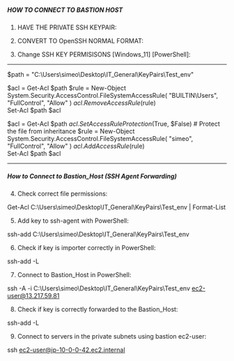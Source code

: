 
##### HOW TO CONNECT TO BASTION HOST #####

 1) HAVE THE PRIVATE SSH KEYPAIR:

 2) CONVERT TO OpenSSH NORMAL FORMAT:
 
 3) Change SSH KEY PERMISISONS [Windows_11] [PowerShell]:

---------------------------------------------------------------------------------------------

$path = "C:\Users\simeo\Desktop\IT_General\KeyPairs\Test_env"

$acl = Get-Acl $path
$rule = New-Object System.Security.AccessControl.FileSystemAccessRule(
    "BUILTIN\Users", "FullControl", "Allow"
)
$acl.RemoveAccessRule($rule)  
Set-Acl $path $acl  

$acl = Get-Acl $path
$acl.SetAccessRuleProtection($True, $False)  # Protect the file from inheritance
$rule = New-Object System.Security.AccessControl.FileSystemAccessRule(
    "simeo", "FullControl", "Allow"
)
$acl.AddAccessRule($rule)  
Set-Acl $path $acl  

---------------------------------------------------------------------------------------------

##### How to Connect to Bastion_Host (SSH Agent Forwarding) #####

4) Check correct file permissions:

Get-Acl C:\Users\simeo\Desktop\IT_General\KeyPairs\Test_env | Format-List


5) Add key to ssh-agent with PowerShell:

ssh-add C:\Users\simeo\Desktop\IT_General\KeyPairs\Test_env


6) Check if key is importer correctly in PowerShell:

ssh-add -L


7) Connect to Bastion_Host in PowerShell:

ssh -A -i C:\Users\simeo\Desktop\IT_General\KeyPairs\Test_env ec2-user@13.217.59.81


8) Check if key is correctly forwarded to the Bastion_Host:

ssh-add -L


9) Connect to servers in the private subnets using bastion ec2-user: 

ssh ec2-user@ip-10-0-0-42.ec2.internal

